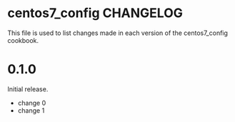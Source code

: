 # centos7_config CHANGELOG

This file is used to list changes made in each version of the centos7_config cookbook.

# 0.1.0

Initial release.

- change 0
- change 1

